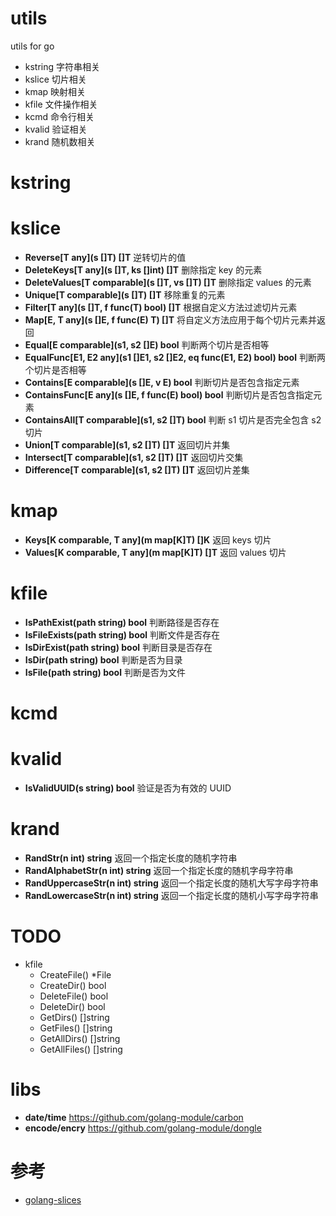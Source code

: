 # utils

utils for go

- kstring 字符串相关
- kslice 切片相关
- kmap 映射相关
- kfile 文件操作相关
- kcmd 命令行相关
- kvalid 验证相关
- krand 随机数相关

# kstring

# kslice

- **Reverse[T any](s []T) []T** 逆转切片的值
- **DeleteKeys[T any](s []T, ks []int) []T** 删除指定 key 的元素
- **DeleteValues[T comparable](s []T, vs []T) []T** 删除指定 values 的元素
- **Unique[T comparable](s []T) []T** 移除重复的元素
- **Filter[T any](s []T, f func(T) bool) []T** 根据自定义方法过滤切片元素
- **Map[E, T any](s []E, f func(E) T) []T** 将自定义方法应用于每个切片元素并返回
- **Equal[E comparable](s1, s2 []E) bool** 判断两个切片是否相等
- **EqualFunc[E1, E2 any](s1 []E1, s2 []E2, eq func(E1, E2) bool) bool** 判断两个切片是否相等
- **Contains[E comparable](s []E, v E) bool** 判断切片是否包含指定元素
- **ContainsFunc[E any](s []E, f func(E) bool) bool** 判断切片是否包含指定元素
- **ContainsAll[T comparable](s1, s2 []T) bool** 判断 s1 切片是否完全包含 s2 切片
- **Union[T comparable](s1, s2 []T) []T** 返回切片并集
- **Intersect[T comparable](s1, s2 []T) []T** 返回切片交集
- **Difference[T comparable](s1, s2 []T) []T** 返回切片差集

# kmap

- **Keys[K comparable, T any](m map[K]T) []K** 返回 keys 切片
- **Values[K comparable, T any](m map[K]T) []T** 返回 values 切片

# kfile

- **IsPathExist(path string) bool** 判断路径是否存在
- **IsFileExists(path string) bool** 判断文件是否存在
- **IsDirExist(path string) bool** 判断目录是否存在
- **IsDir(path string) bool** 判断是否为目录
- **IsFile(path string) bool** 判断是否为文件

# kcmd

# kvalid

- **IsValidUUID(s string) bool** 验证是否为有效的 UUID

# krand

- **RandStr(n int) string** 返回一个指定长度的随机字符串
- **RandAlphabetStr(n int) string** 返回一个指定长度的随机字母字符串
- **RandUppercaseStr(n int) string** 返回一个指定长度的随机大写字母字符串
- **RandLowercaseStr(n int) string** 返回一个指定长度的随机小写字母字符串

# TODO

- kfile
  - CreateFile() \*File
  - CreateDir() bool
  - DeleteFile() bool
  - DeleteDir() bool
  - GetDirs() []string
  - GetFiles() []string
  - GetAllDirs() []string
  - GetAllFiles() []string

# libs

- **date/time** https://github.com/golang-module/carbon
- **encode/encry** https://github.com/golang-module/dongle

# 参考

- [golang-slices](https://pkg.go.dev/golang.org/x/exp/slices)
